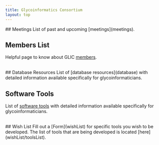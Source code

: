 ```yaml
---
title: Glycoinformatics Consortium
layout: top
---
```



<div section="Meetings" background="blue">
## Meetings  
List of past and upcoming [meetings](meetings).

## Members List  
Helpful page to know about GLIC [members](member).
</div>

<br>


<div section="Database" background="light-green">
## Database Resources  
List of [database resources](database) with detailed information available specifically for glycoinformaticians.

## Software Tools  
List of [software tools](software) with detailed information available specifically for glycoinformaticians.
</div>

<br>


<div section="Wishlist" background="light-orange">
## Wish List  
Fill out a [Form](wishList) for specific tools you wish to be developed.  
The list of tools that are being developed is located [here](wishList/toolsList).
<div>
